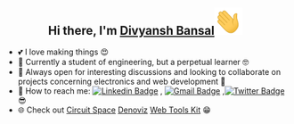 <h2 align="Center">  Hi there, I'm <a href="https://idivyanshbansal.tk/">Divyansh Bansal</a><img src="https://raw.githubusercontent.com/ABSphreak/ABSphreak/master/gifs/Hi.gif" width="50"></h3>


- 💕 I love making things 😍
- 🔭 Currently a student of engineering, but a perpetual learner 🤓
- 👯 Always open for interesting discussions and looking to collaborate on projects concerning electronics and web development 🙂
- 💬 How to reach me:
[![Linkedin Badge](https://img.shields.io/badge/-LinkedIn-blue?style=flat-square&logo=Linkedin&logoColor=white&link=https://www.linkedin.com/in/sambhav228/)](https://www.linkedin.com/in/idivyanshbansal/) 
, [![Gmail Badge](https://img.shields.io/badge/-Gmail-c14438?style=flat-square&logo=Gmail&logoColor=white&link=mailto:sambhavkumar228@gmail.com)](mailto:divyansh.bansal25@gmail.com)
,[![Twitter Badge](https://img.shields.io/badge/-Divyansh-1ca0f1?style=flat-square&logo=twitter&logoColor=white&link=https://twitter.com/idivyanshbnsl)](https://twitter.com/idivyanshbnsl)😎
- 🌐 Check out <a href="https://circuitspace.cf/">Circuit Space</a>   <a href="https://denoviz.web.app/">Denoviz</a>  <a href="https://webtoolskit.online/">Web Tools Kit</a> 😁


<!--
**idivyanshbansal/idivyanshbansal** is a ✨ _special_ ✨ repository because its `README.md` (this file) appears on your GitHub profile.

Here are some ideas to get you started:-->
